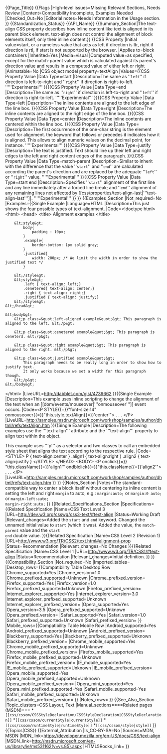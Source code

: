 {{Page_Title}}
{{Flags
|High-level issues=Missing Relevant Sections, Needs Review
|Content=Compatibility Incomplete, Examples Needed
|Checked_Out=No
|Editorial notes=Needs information in the Usage section.
}}
{{Standardization_Status}}
{{API_Name}}
{{Summary_Section|The text-align CSS property describes how inline content like text is aligned in its parent block element. text-align does not control the alignment of block elements itself, only their inline content.}}
{{CSS Property
|Initial value=start, or a nameless value that acts as left if direction is ltr, right if direction is rtl, if start is not supported by the browser.
|Applies to=block containers
|Inherited=Yes
|Media=visual
|Computed value=as specified, except for the match-parent value which is calculated against its parent's direction value and results in a computed value of either left or right
|Animatable=No
|CSS object model property=textAlign
|Values={{CSS Property Value
|Data Type=start
|Description=The same as ''<code>left</code>'' if direction is left-to-right and ''<code>right</code>'' if direction is right-to-left. '''''Experimental'''
}}{{CSS Property Value
|Data Type=end
|Description=The same as ''<code>right</code>'' if direction is left-to-right and ''<code>left</code>'' if direction is right-to-left. '''''Experimental'''
}}{{CSS Property Value
|Data Type=left
|Description=The inline contents are aligned to the left edge of the line box.
}}{{CSS Property Value
|Data Type=right
|Description=The inline contents are aligned to the right edge of the line box.
}}{{CSS Property Value
|Data Type=center
|Description=The inline contents are centered within the line box.
}}{{CSS Property Value
|Data Type=<string>
|Description=The first occurrence of the one-char string is the element used for alignment. the keyword that follows or precedes it indicates how it is aligned. This allows to align numeric values on the decimal point, for instance. '''''Experimental'''
}}{{CSS Property Value
|Data Type=justify
|Description=The text is justified. Text should line up their left and right edges to the left and right content edges of the paragraph.
}}{{CSS Property Value
|Data Type=match-parent
|Description=Similar to inherit with the difference that the value ''<code>start</code>'' and ''<code>end</code>'' are calculated according the parent's direction and are replaced by the adequate ''<code>left</code>'' or ''<code>right</code>'' value. '''''Experimental'''
}}{{CSS Property Value
|Data Type=start end
|Description=Specifies ''<code>start</code>'' alignment of the first line and any line immediately after a forced line break; and ''<code>end</code>'' alignment of any remaining lines not affected by [[css/properties/text-align-last|'''text-align-last''']]. '''''Experimental'''
}}
}}
{{Examples_Section
|Not_required=No
|Examples={{Single Example
|Language=HTML
|Description=This just shows the four possible types of text-alignment.
|Code=&lt;!doctype html&gt;
&lt;html&gt;
    &lt;head&gt;
        &lt;title&gt; Alignment examples &lt;/title&gt;

        &lt;style&gt;
            body{
                padding : 10px;
            }
            .example{
                border-bottom: 1px solid gray;
            }
            .justified{
                width: 200px; /* We limit the width in order to show the justified text */
            }

        &lt;/style&gt;
        &lt;style&gt;
            .left { text-align: left;}
            .cenetered{ text-align: center;}
            .right { text-align: right;}
            .justified { text-align: justify;}
        &lt;/style&gt;
    &lt;/head&gt;

    &lt;body&gt;
        &lt;p class=&quot;left-aligned example&quot;&gt; This paragraph is aligned to the left. &lt;/p&gt;

        &lt;p class=&quot;cenetered example&quot;&gt; This paragraph is ceneterd. &lt;/p&gt;

        &lt;p class=&quot;right example&quot;&gt; This paragraph is aligned to the right. &lt;/p&gt;

        &lt;p class=&quot;justified example&quot;&gt;
            This paragraph needs to be really long in order to show how to justify text.
            It only works because we set a width for this paragraph though.
        &lt;/p&gt;
    &lt;/body&gt;
&lt;/html&gt;
|LiveURL=http://dabblet.com/gist/4739662
}}{{Single Example
|Description=This example uses inline scripting to change the alignment of the text when an [[dom/events/mouseover|'''onmouseover''']] event occurs.
|Code=&lt;P STYLE{{=}}"font-size:14" 
    onmouseover{{=}}"this.style.textAlign{{=}}'center'"&gt;
. . . &lt;/P&gt;
|LiveURL=http://samples.msdn.microsoft.com/workshop/samples/author/dhtml/refs/textAlign.htm
}}{{Single Example
|Description=The following examples use the '''text-align''' attribute and the '''text-align''' property to align text within the object.

This example uses '''p''' as a selector and two classes to call an embedded style sheet that aligns the text according to the respective rule.
|Code=&lt;STYLE&gt;
    P { text-align:center }
    .align1 { text-align:right }
    .align2 { text-align:justify }
&lt;/STYLE&gt;
&lt;/HEAD&gt;
&lt;BODY&gt;
&lt;P onclick{{=}} "this.className{{=}}'align1'" 
    ondblclick{{=}}"this.className{{=}}'align2'"&gt;
. . . &lt;/P&gt;
|LiveURL=http://samples.msdn.microsoft.com/workshop/samples/author/dhtml/refs/text-align.htm
}}
}}
{{Notes_Section
|Notes=The standard-compatible way to center a block itself without centering its inline content is setting the left and right <code>margin</code> to auto, e.g.:
<code>margin:auto;</code> or <code>margin:0 auto;</code> or  <code>margin-left:auto; margin-right:auto;</code>
}}
{{Related_Specifications_Section
|Specifications={{Related Specification
|Name=CSS Text Level 3
|URL=http://dev.w3.org/csswg/css3-text/#text-align
|Status=Working Draft
|Relevant_changes=Added the <code>start</code> and <code>end</code> keyword. Changed the unnamed initial value to <code>start</code> (which it was). Added the <code><string></code> value, the <code>match-parent</code> value and the <code>start end</code> double value.
}}{{Related Specification
|Name=CSS Level 2 (Revision 1)
|URL=http://www.w3.org/TR/CSS2/text.html#alignment-prop
|Status=Recommendation
|Relevant_changes=No Changes
}}{{Related Specification
|Name=CSS Level 1
|URL=http://www.w3.org/TR/CSS1/#text-align
|Status=Recommendation
|Relevant_changes=Initial definition.
}}
}}
{{Compatibility_Section
|Not_required=No
|Imported_tables=
|Desktop_rows={{Compatibility Table Desktop Row
|Chrome_supported=Yes
|Chrome_version=1.0
|Chrome_prefixed_supported=Unknown
|Chrome_prefixed_version=
|Firefox_supported=Yes
|Firefox_version=1.0
|Firefox_prefixed_supported=Unknown
|Firefox_prefixed_version=
|Internet_explorer_supported=Yes
|Internet_explorer_version=3.0
|Internet_explorer_prefixed_supported=Unknown
|Internet_explorer_prefixed_version=
|Opera_supported=Yes
|Opera_version=3.5
|Opera_prefixed_supported=Unknown
|Opera_prefixed_version=
|Safari_supported=Yes
|Safari_version=1.0
|Safari_prefixed_supported=Unknown
|Safari_prefixed_version=
}}
|Mobile_rows={{Compatibility Table Mobile Row
|Android_supported=Yes
|Android_prefixed_supported=Unknown
|Android_prefixed_version=
|Blackberry_supported=Yes
|Blackberry_prefixed_supported=Unknown
|Blackberry_prefixed_version=
|Chrome_mobile_supported=Yes
|Chrome_mobile_prefixed_supported=Unknown
|Chrome_mobile_prefixed_version=
|Firefox_mobile_supported=Yes
|Firefox_mobile_prefixed_supported=Unknown
|Firefox_mobile_prefixed_version=
|IE_mobile_supported=Yes
|IE_mobile_prefixed_supported=Unknown
|IE_mobile_prefixed_version=
|Opera_mobile_supported=Yes
|Opera_mobile_prefixed_supported=Unknown
|Opera_mobile_prefixed_version=
|Opera_mini_supported=Yes
|Opera_mini_prefixed_supported=Yes
|Safari_mobile_supported=Yes
|Safari_mobile_prefixed_supported=Unknown
|Safari_mobile_prefixed_version=
}}
|Notes_rows=
}}
{{See_Also_Section
|Topic_clusters=CSS Layout, Text
|Manual_sections====Related pages (MSDN)===
*<code>[[css/cssom/CSSStyleDeclaration/CSSStyleDeclaration|CSSStyleDeclaration]]</code>
*<code>[[css/cssom/currentStyle|currentStyle]]</code>
*<code>[[css/cssom/runtimeStyle|runtimeStyle]]</code>
*<code>[[css/cssom/style|style]]</code>
}}
{{Topics|CSS}}
{{External_Attribution
|Is_CC-BY-SA=No
|Sources=MDN, MSDN
|MDN_link=https://developer.mozilla.org/en-US/docs/CSS/text-align
|MSDN_link=http://msdn.microsoft.com/en-us/library/ie/ms531162(v=vs.85).aspx
|HTML5Rocks_link=
}}